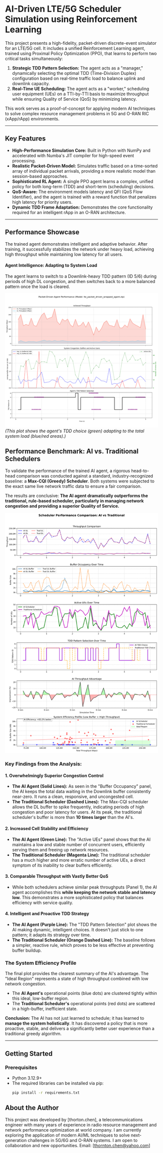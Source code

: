 # AI-Driven LTE/5G Scheduler Simulation using Reinforcement Learning

This project presents a high-fidelity, packet-driven discrete-event simulator for an LTE/5G cell. It includes a unified Reinforcement Learning agent, trained using Proximal Policy Optimization (PPO), that learns to perform two critical tasks simultaneously:

1.  **Strategic TDD Pattern Selection:** The agent acts as a "manager," dynamically selecting the optimal TDD (Time-Division Duplex) configuration based on real-time traffic load to balance uplink and downlink capacity.
2.  **Real-Time UE Scheduling:** The agent acts as a "worker," scheduling user equipment (UEs) on a TTI-by-TTI basis to maximize throughput while ensuring Quality of Service (QoS) by minimizing latency.

This work serves as a proof-of-concept for applying modern AI techniques to solve complex resource management problems in 5G and O-RAN RIC (xApp/rApp) environments.

---

## Key Features

- **High-Performance Simulation Core:** Built in Python with NumPy and accelerated with Numba's JIT compiler for high-speed event processing.
- **Realistic Packet-Driven Model:** Simulates traffic based on a time-sorted array of individual packet arrivals, providing a more realistic model than session-based approaches.
- **Sophisticated RL Agent:** A single PPO agent learns a complex, unified policy for both long-term (TDD) and short-term (scheduling) decisions.
- **QoS-Aware:** The environment models latency and QFI (QoS Flow Identifier), and the agent is trained with a reward function that penalizes high latency for priority users.
- **Dynamic TDD Frame Adaptation:** Demonstrates the core functionality required for an intelligent rApp in an O-RAN architecture.

---

## Performance Showcase

The trained agent demonstrates intelligent and adaptive behavior. After training, it successfully stabilizes the network under heavy load, achieving high throughput while maintaining low latency for all users.

#### Agent Intelligence: Adapting to System Load

The agent learns to switch to a Downlink-heavy TDD pattern (ID 5/6) during periods of high DL congestion, and then switches back to a more balanced pattern once the load is cleared.

![Performance Plot](results/packet_driven_performace.png)
*(This plot shows the agent's TDD choice (green) adapting to the total system load (blue/red areas).)*

## Performance Benchmark: AI vs. Traditional Schedulers

To validate the performance of the trained AI agent, a rigorous head-to-head comparison was conducted against a standard, industry-recognized baseline: a **Max-CQI (Greedy) Scheduler**. Both systems were subjected to the exact same live network traffic data to ensure a fair comparison.

The results are conclusive: **The AI agent dramatically outperforms the traditional, rule-based scheduler, particularly in managing network congestion and providing a superior Quality of Service.**

![Scheduler Performance Comparison](results/scheduler_comparison_maxQ.png) 


### Key Findings from the Analysis:

#### 1. Overwhelmingly Superior Congestion Control
*   **The AI Agent (Solid Lines):** As seen in the "Buffer Occupancy" panel, the AI keeps the total data waiting in the Downlink buffer consistently near-zero. It runs a clean, responsive, and uncongested cell.
*   **The Traditional Scheduler (Dashed Lines):** The Max-CQI scheduler allows the DL buffer to spike frequently, indicating periods of high congestion and poor latency for users. At its peak, the traditional scheduler's buffer is more than **10 times larger** than the AI's.

#### 2. Increased Cell Stability and Efficiency
*   **The AI Agent (Green Line):** The "Active UEs" panel shows that the AI maintains a low and stable number of concurrent users, efficiently serving them and freeing up network resources.
*   **The Traditional Scheduler (Magenta Line):** The traditional scheduler has a much higher and more erratic number of active UEs, a direct symptom of its inability to clear buffers efficiently.

#### 3. Comparable Throughput with Vastly Better QoS
*   While both schedulers achieve similar peak throughputs (Panel 1), the AI agent accomplishes this **while keeping the network stable and latency low.** This demonstrates a more sophisticated policy that balances efficiency with service quality.

#### 4. Intelligent and Proactive TDD Strategy
*   **The AI Agent (Purple Line):** The "TDD Pattern Selection" plot shows the AI making dynamic, intelligent choices. It doesn't just stick to one pattern; it adapts its strategy over time.
*   **The Traditional Scheduler (Orange Dashed Line):** The baseline follows a simpler, reactive rule, which proves to be less effective at preventing buffer buildup.

### The System Efficiency Profile

The final plot provides the clearest summary of the AI's advantage. The "Ideal Region" represents a state of high throughput combined with low network congestion.

*   The **AI Agent's** operational points (blue dots) are clustered tightly within this ideal, low-buffer region.
*   The **Traditional Scheduler's** operational points (red dots) are scattered in a high-buffer, inefficient state.

**Conclusion:** The AI has not just learned to schedule; it has learned to **manage the system holistically**. It has discovered a policy that is more proactive, stable, and delivers a significantly better user experience than a traditional greedy algorithm.


---

## Getting Started

### Prerequisites

- Python 3.12.9+
- The required libraries can be installed via pip:
  ```bash
  pip install -r requirements.txt

## About the Author
This project was developed by [thorton.chen], a telecommunications engineer with many years of experience in radio resource management and network performance optimization at world company. I am currently exploring the application of modern AI/ML techniques to solve next-generation challenges in 5G/6G and O-RAN systems. I am open to collaboration and new opportunities.
Email: [thornton.chen@yahoo.com]

